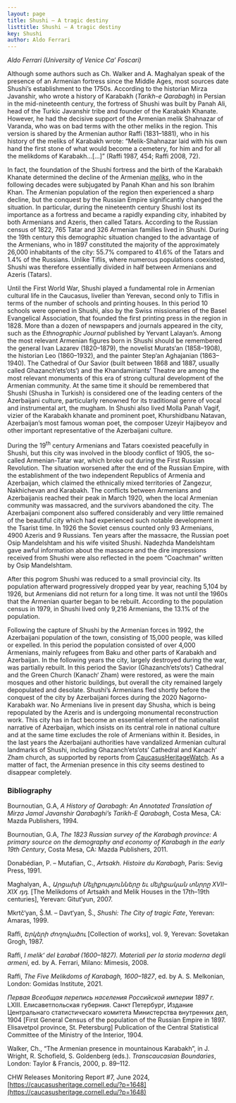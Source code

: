 ```yaml
---
layout: page
title: Shushi – A tragic destiny
listtitle: Shushi – A tragic destiny
key: Shushi
author: Aldo Ferrari
---
```


*Aldo Ferrari (University of Venice Ca’ Foscari)*

Although some authors such as Ch. Walker and A. Maghalyan speak of the presence of an Armenian fortress since the Middle Ages, most sources date Shushi’s establishment to the 1750s. According to the historian Mirza Javanshir, who wrote a history of Karabakh (*Tarikh-e Qarabagh*) in Persian in the mid-nineteenth century, the fortress of Shushi was built by Panah Ali, head of the Turkic Javanshir tribe and founder of the Karabakh Khanate. However, he had the decisive support of the Armenian melik Shahnazar of Varanda, who was on bad terms with the other meliks in the region. This version is shared by the Armenian author Raffi (1831–1881), who in his history of the meliks of Karabakh wrote: “Melik-Shahnazar laid with his own hand the first stone of what would become a cemetery, for him and for all the melikdoms of Karabakh…[…]” (Raffi 1987, 454; Raffi 2008, 72).

In fact, the foundation of the Shushi fortress and the birth of the Karabakh Khanate determined the decline of the Armenian [*meliks*](/artsakh/melik/), who in the following decades were subjugated by Panah Khan and his son Ibrahim Khan. The Armenian population of the region then experienced a sharp decline, but the conquest by the Russian Empire significantly changed the situation. In particular, during the nineteenth century Shushi lost its importance as a fortress and became a rapidly expanding city, inhabited by both Armenians and Azeris, then called Tatars. According to the Russian census of 1822, 765 Tatar and 326 Armenian families lived in Shushi. During the 19th century this demographic situation changed to the advantage of the Armenians, who in 1897 constituted the majority of the approximately 26,000 inhabitants of the city: 55.7% compared to 41.6% of the Tatars and 1.4% of the Russians. Unlike Tiflis, where numerous populations coexisted, Shushi was therefore essentially divided in half between Armenians and Azeris (Tatars).

Until the First World War, Shushi played a fundamental role in Armenian cultural life in the Caucasus, livelier than Yerevan, second only to Tiflis in terms of the number of schools and printing houses. In this period 10 schools were opened in Shushi, also by the Swiss missionaries of the Basel Evangelical Association, that founded the first printing press in the region in 1828. More than a dozen of newspapers and journals appeared in the city, such as the *Ethnographic Journal* published by Yervant Lalayan’s. Among the most relevant Armenian figures born in Shushi should be remembered the general Ivan Lazarev (1820–1879), the novelist Murats‘an (1858–1908), the historian Leo (1860–1932), and the painter Step‘an Aghajanian (1863–1940). The Cathedral of Our Savior (built between 1868 and 1887, usually called Ghazanch‘ets‘ots‘) and the Khandamiriants‘ Theatre are among the most relevant monuments of this era of strong cultural development of the Armenian community. At the same time it should be remembered that Shushi (Shusha in Turkish) is considered one of the leading centers of the Azerbaijani culture, particularly renowned for its traditional genre of vocal and instrumental art, the mugham. In Shushi also lived Molla Panah Vagif, vizier of the Karabakh khanate and prominent poet, Khurshidbanu Natavan, Azerbaijan’s most famous woman poet, the composer Uzeyir Hajibeyov and other important representative of the Azerbaijani culture.

During the 19<sup>th</sup> century Armenians and Tatars coexisted peacefully in Shushi, but this city was involved in the bloody conflict of 1905, the so-called Armenian-Tatar war, which broke out during the First Russian Revolution. The situation worsened after the end of the Russian Empire, with the establishment of the two independent Republics of Armenia and Azerbaijan, which claimed the ethnically mixed territories of Zangezur, Nakhichevan and Karabakh. The conflicts between Armenians and Azerbaijanis reached their peak in March 1920, when the local Armenian community was massacred, and the survivors abandoned the city. The Azerbaijani component also suffered considerably and very little remained of the beautiful city which had experienced such notable development in the Tsarist time. In 1926 the Soviet census counted only 93 Armenians, 4900 Azeris and 9 Russians. Ten years after the massacre, the Russian poet Osip Mandelshtam and his wife visited Shushi. Nadezhda Mandelshtam gave awful information about the massacre and the dire impressions received from Shushi were also reflected in the poem “Coachman” written by Osip Mandelshtam.

After this pogrom Shushi was reduced to a small provincial city. Its population afterward progressively dropped year by year, reaching 5,104 by 1926, but Armenians did not return for a long time. It was not until the 1960s that the Armenian quarter began to be rebuilt. According to the population census in 1979, in Shushi lived only 9,216 Armenians, the 13.1% of the population.

Following the capture of Shushi by the Armenian forces in 1992, the Azerbaijani population of the town, consisting of 15,000 people, was killed or expelled. In this period the population consisted of over 4,000 Armenians, mainly refugees from Baku and other parts of Karabakh and Azerbaijan. In the following years the city, largely destroyed during the war, was partially rebuilt. In this period the Savior (Ghazanch‘ets‘ots‘) Cathedral and the Green Church (Kanach‘ Zham) were restored, as were the main mosques and other historic buildings, but overall the city remained largely depopulated and desolate. Shushi’s Armenians fled shortly before the conquest of the city by Azerbaijani forces during the 2020 Nagorno-Karabakh war. No Armenians live in present day Shusha, which is being repopulated by the Azeris and is undergoing monumental reconstruction work. This city has in fact become an essential element of the nationalist narrative of Azerbaijan, which insists on its central role in national culture and at the same time excludes the role of Armenians within it. Besides, in the last years the Azerbaijani authorities have vandalized Armenian cultural landmarks of Shushi, including Ghazanch‘ets‘ots‘ Cathedral and Kanach‘ Zham church, as supported by reports from [CaucasusHeritageWatch](https://caucasusheritage.cornell.edu). As a matter of fact, the Armenian presence in this city seems destined to disappear completely.

### Bibliography
Bournoutian, G.A, *A History of Qarabagh: An Annotated Translation of Mirza Jamal Javanshir Qarabaghi’s Tarikh-E Qarabagh*, Costa Mesa, CA: Mazda Publishers, 1994. 

Bournoutian, G.A, *The 1823 Russian survey of the Karabagh province: A primary source on the demography and economy of Karabagh in the early 19th Century*, Costa Mesa, CA: Mazda Publishers, 2011.

Donabédian, P. – Mutafian, C., *Artsakh. Histoire du Karabagh*, Paris: Sevig Press, 1991.

Maghalyan, A., *Արցախի Մելիքությունները եւ մելիքական տնրրը XVII–XIX դդ.* [The Melikdoms of Artsakh and Melik Houses in the 17th–19th centuries], Yerevan: Gitut‘yun, 2007.

Mkrtč‘yan, Š.M. – Davt‘yan, Š., *Shushi: The City of tragic Fate*, Yerevan: Amaras, 1999.

Raffi, *Երկերի ժողովածու* [Collection of works], vol. 9, Yerevan: Sovetakan Grogh, 1987.

Raffi, *I melikʻ del Łarabał (1600–1827). Materiali per la storia moderna degli armeni*, ed. by A. Ferrari, Milano: Mimesis, 2008.

Raffi, *The Five Melikdoms of Karabagh, 1600–1827*, ed. by A. S. Melkonian, London: Gomidas Institute, 2021.

*Первая Всеобщая перепись населения Российской империи 1897 г.* LXIII. Елисаветпольская губерния. Санкт Петербург, Издание Центральнаго статистическаго комитета Министерства внутренних дел, 1904 [First General Census of the population of the Russian Empire in 1897. Elisavetpol province, St. Petersburg] Publication of the Central Statistical Committee of the Ministry of the Interior, 1904.

Walker, Ch., “The Armenian presence in mountainous Karabakh”, in J. Wright, R. Schofield, S. Goldenberg (eds.). *Transcaucasian Boundaries*, London: Taylor & Francis, 2000, p. 89–112. 

CHW Releases Monitoring Report #7, June 2024, [https://caucasusheritage.cornell.edu/?p=1648](https://caucasusheritage.cornell.edu/?p=1648)


